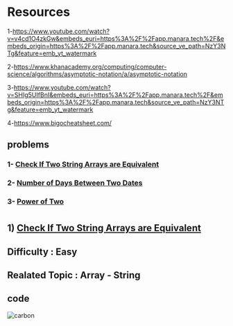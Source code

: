 # Resources 
1-https://www.youtube.com/watch?v=v4cd1O4zkGw&embeds_euri=https%3A%2F%2Fapp.manara.tech%2F&embeds_origin=https%3A%2F%2Fapp.manara.tech&source_ve_path=NzY3NTg&feature=emb_yt_watermark

2-https://www.khanacademy.org/computing/computer-science/algorithms/asymptotic-notation/a/asymptotic-notation

3-https://www.youtube.com/watch?v=SHIg5UIfBnI&embeds_euri=https%3A%2F%2Fapp.manara.tech%2F&embeds_origin=https%3A%2F%2Fapp.manara.tech&source_ve_path=NzY3NTg&feature=emb_yt_watermark

4-https://www.bigocheatsheet.com/


## problems 

### 1- [Check If Two String Arrays are Equivalent](https://leetcode.com/problems/check-if-two-string-arrays-are-equivalent/)

### 2- [Number of Days Between Two Dates](https://leetcode.com/problems/number-of-days-between-two-dates/)

### 3- [Power of Two](https://leetcode.com/problems/power-of-two/)
#

## 1) [Check If Two String Arrays are Equivalent](https://leetcode.com/problems/check-if-two-string-arrays-are-equivalent/)
  
  ## Difficulty : Easy
  
  ## Realated Topic : Array - String
  
  ## code

![carbon](https://user-images.githubusercontent.com/113154901/236107576-79bae02d-7b21-465f-946d-e2b509cf0729.png)
#


